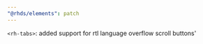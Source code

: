 ```yaml
---
"@rhds/elements": patch
---
```


`<rh-tabs>`: added support for rtl language overflow scroll buttons'
